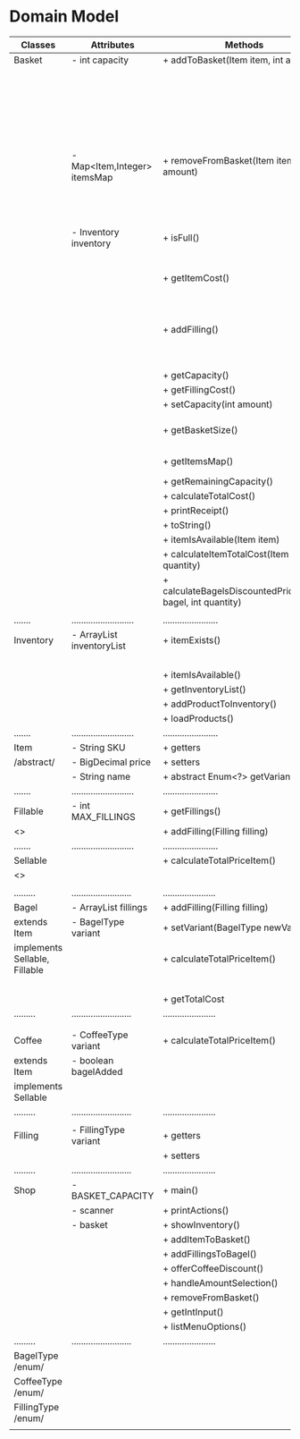 # Domain Model

| Classes                       | Attributes                      | Methods                                                     | Scenario                          | Output             |
|-------------------------------|---------------------------------|-------------------------------------------------------------|-----------------------------------|--------------------|
| Basket                        | - int capacity                  | + addToBasket(Item item, int amount)                        | basket is not full                |                    |
|                               |                                 |                                                             | - item not yet in basket          | true               |
|                               |                                 |                                                             | - item already in basket          | true               |
|                               |                                 |                                                             | basket is full                    | false              |
|                               |                                 |                                                             | invalid amount                    | false              |
|                               | - Map<Item,Integer> itemsMap    | + removeFromBasket(Item item, int amount)                   | item exists                       | true               |
|                               |                                 |                                                             | item does not exist               | false              |
|                               |                                 |                                                             | invalid amount                    | false              |
|                               | - Inventory inventory           | + isFull()                                                  |                                   | true               |
|                               |                                 |                                                             |                                   | false              |
|                               |                                 | + getItemCost()                                             | item in the basket                | String             |
|                               |                                 |                                                             | item not in the basket            |                    |
|                               |                                 | + addFilling()                                              | filling option exists             | true               |
|                               |                                 |                                                             | filling option does not exist     | false              |
|                               |                                 | + getCapacity()                                             |                                   | int                |
|                               |                                 | + getFillingCost()                                          |                                   | BigDecimal         |
|                               |                                 | + setCapacity(int amount)                                   |                                   | void               |
|                               |                                 | + getBasketSize()                                           | current number of items in basket | int                |
|                               |                                 | + getItemsMap()                                             |                                   | Map<Item, Integer> |
|                               |                                 | + getRemainingCapacity()                                    |                                   | int                |
|                               |                                 | + calculateTotalCost()                                      |                                   | BigDecimal         |
|                               |                                 | + printReceipt()                                            |                                   | String             |
|                               |                                 | + toString()                                                |                                   | String             |
|                               |                                 | + itemIsAvailable(Item item)                                |                                   | boolean            |
|                               |                                 | + calculateItemTotalCost(Item item, int quantity)           |                                   | BigDecimal         |
|                               |                                 | + calculateBagelsDiscountedPrice(Bagel bagel, int quantity) |                                   | BigDecimal[]       |
|                               |                                 |                                                             |                                   |                    |
| .......                       | ..........................      | .......................                                     | ........................          | ......             |
| Inventory                     | - ArrayList<Item> inventoryList | + itemExists()                                              |                                   | true               |
|                               |                                 |                                                             |                                   | false              |
|                               |                                 | + itemIsAvailable()                                         |                                   | boolean            |
|                               |                                 | + getInventoryList()                                        |                                   | ArrayList<Item>    |
|                               |                                 | + addProductToInventory()                                   |                                   |                    |
|                               |                                 | + loadProducts()                                            |                                   |                    |
| .......                       | ..........................      | .......................                                     | ........................          | ......             |
| Item                          | - String SKU                    | + getters                                                   |                                   |                    |
| /abstract/                    | - BigDecimal price              | + setters                                                   |                                   |                    |
|                               | - String name                   | + abstract Enum<?> getVariant()                             |                                   |                    |
| .......                       | ..........................      | .......................                                     | ........................          | ......             |
| Fillable                      | - int MAX_FILLINGS              | + getFillings()                                             |                                   | ArrayList<Filling> |
| <<interface>>                 |                                 | + addFilling(Filling filling)                               |                                   | boolean            |
| .......                       | ..........................      | .......................                                     | ........................          | ......             |
| Sellable                      |                                 | + calculateTotalPriceItem()                                 |                                   | BigDecimal         |
| <<interface>>                 |                                 |                                                             |                                   |                    |
|                               |                                 |                                                             |                                   |                    |
| .........                     | .........................       | ......................                                      | .............................     | ......             |
| Bagel                         | - ArrayList<Filling> fillings   | + addFilling(Filling filling)                               |                                   | true               |
| extends Item                  | - BagelType variant             | + setVariant(BagelType newVariant)                          |                                   | false              |
| implements Sellable, Fillable |                                 | + calculateTotalPriceItem()                                 |                                   | true               |
|                               |                                 |                                                             |                                   | false              |
|                               |                                 | + getTotalCost                                              |                                   | double             |
| .........                     | .........................       | ......................                                      | .............................     | ......             ||                               |                               |                                                           |                                   |                    |
|                               |                                 |                                                             |                                   |                    |
|                               |                                 |                                                             |                                   |                    |
| Coffee                        | - CoffeeType variant            | + calculateTotalPriceItem()                                 |                                   | BigDecimal         |
| extends Item                  | - boolean bagelAdded            |                                                             |                                   |                    |
| implements Sellable           |                                 |                                                             |                                   |                    |
| .........                     | .........................       | ......................                                      | .............................     | ......             ||                               |                               |                                                           |                                   |                    |
|                               |                                 |                                                             |                                   |                    |
| Filling                       | - FillingType variant           | + getters                                                   |                                   |                    |
|                               |                                 | + setters                                                   |                                   |                    |
| .........                     | .........................       | ......................                                      | .............................     | ......             ||                               |                               |                                                           |                                   |                    |
| Shop                          | - BASKET_CAPACITY               | + main()                                                    |                                   |                    |
|                               | - scanner                       | + printActions()                                            |                                   |                    |
|                               | - basket                        | + showInventory()                                           |                                   |                    |
|                               |                                 | + addItemToBasket()                                         |                                   |                    |
|                               |                                 | + addFillingsToBagel()                                      |                                   |                    |
|                               |                                 | + offerCoffeeDiscount()                                     |                                   |                    |
|                               |                                 | + handleAmountSelection()                                   |                                   |                    |
|                               |                                 | + removeFromBasket()                                        |                                   |                    |
|                               |                                 | + getIntInput()                                             |                                   |                    |
|                               |                                 | + listMenuOptions()                                         |                                   |                    |
| .........                     | .........................       | ......................                                      | .............................     | ......             ||                               |                               |                                                           |                                   |                    |
| BagelType /enum/              |                                 |                                                             |                                   |                    |
| CoffeeType /enum/             |                                 |                                                             |                                   |                    |
| FillingType /enum/            |                                 |                                                             |                                   |                    |
|                               |                                 |                                                             |                                   |                    |


